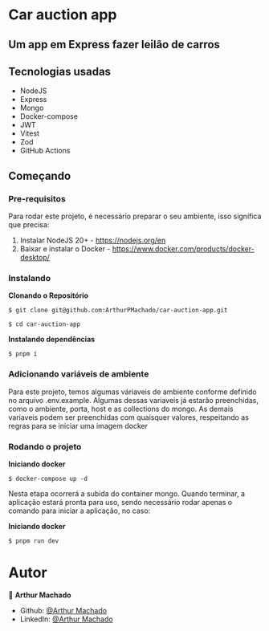 # Car auction app

## Um app em Express fazer leilão de carros

## Tecnologias usadas

* NodeJS
* Express
* Mongo
* Docker-compose
* JWT
* Vitest 
* Zod
* GitHub Actions

## Começando
### Pre-requisitos

Para rodar este projeto, é necessário preparar o seu ambiente, isso significa que precisa:

1. Instalar NodeJS 20+ - https://nodejs.org/en
2. Baixar e instalar o Docker - https://www.docker.com/products/docker-desktop/

### Instalando
**Clonando o Repositório**
```
$ git clone git@github.com:ArthurPMachado/car-auction-app.git

$ cd car-auction-app
```
**Instalando dependências**

```
$ pnpm i
```
### Adicionando variáveis de ambiente
Para este projeto, temos algumas váriaveis de ambiente conforme definido no arquivo .env.example. 
Algumas dessas variaveis já estarão preenchidas, como o ambiente, porta, host e as collections do mongo.
As demais variaveis podem ser preenchidas com quaisquer valores, respeitando as regras para se iniciar
uma imagem docker

### Rodando o projeto

**Iniciando docker**
```
$ docker-compose up -d
```

Nesta etapa ocorrerá a subida do container mongo. Quando terminar, a aplicação estará pronta para uso,
sendo necessário rodar apenas o comando para iniciar a aplicação, no caso:

**Iniciando docker**
```
$ pnpm run dev
```

# Autor

👤 **Arthur Machado**

- Github: [@Arthur Machado](https://github.com/ArthurPMachado)
- LinkedIn: [@Arthur Machado](https://linkedin.com/in/arthurpmachado)
